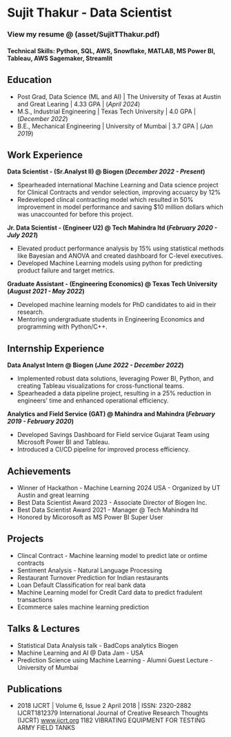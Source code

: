 
# Sujit Thakur - Data Scientist
### View my resume @ (asset/SujitTThakur.pdf)

#### Technical Skills: Python, SQL, AWS, Snowflake, MATLAB, MS Power BI, Tableau, AWS Sagemaker, Streamlit

## Education
- Post Grad, Data Science (ML and AI) | The University of Texas at Austin and Great Learing  | 4.33 GPA |  (_April 2024_)								       		
- M.S., Industrial Engineering      	| Texas Tech University                                | 4.0 GPA  | (_December 2022_)	 			        		
- B.E., Mechanical Engineering        | University of Mumbai                                 | 3.7 GPA  | (_Jan 2019_)

## Work Experience
**Data Scientist - (Sr.Analyst II) @ Biogen (_December 2022 - Present_)**
- Spearheaded international Machine Learning and Data science project for Clinical Contracts and vendor selection, improving accuarcy by 12%
- Redeveloped clincal contracting model which resulted in 50% improvement in model performance and saving $10 million dollars which was unaccounted for before this project.

**Jr. Data Scientist - (Engineer U2) @ Tech Mahindra ltd (_February 2020 - July 2021_)**
- Elevated product performance analysis by 15% using statistical methods like Bayesian and ANOVA and created dashboard for C-level executives.
- Developed Machine Learning models using python for predicting product failure and target metrics.

**Graduate Assistant - (Engineering Economics) @ Texas Tech University (_August 2021 - May 2022_)**
- Developed machine learning models for PhD candidates to aid in their research.
- Mentoring undergraduate students in Engineering Economics and programming with Python/C++.

## Internship Experience

**Data Analyst Intern  @ Biogen (_June 2022 - December 2022_)**
- Implemented robust data solutions, leveraging Power BI, Python, and creating Tableau visualizations for cross-functional teams.
- Spearheaded a data pipeline project, resulting in a 25% reduction in engineers' time and enhanced operational efficiency.

**Analytics and Field Service (GAT)  @ Mahindra and Mahindra (_February 2019 - February 2020_)**
- Developed Savings Dashboard for Field service Gujarat Team using Microsoft Power BI and Tableau.
- Introduced a CI/CD pipeline for improved process efficiency.


## Achievements 

- Winner of Hackathon - Machine Learning 2024 USA - Organized by UT Austin and great learning
- Best Data Scientist Award 2023 - Associate Director of Biogen Inc.
- Best Data Scientist Award 2021 - Manager @ Tech Mahindra ltd
- Honored by Micorosoft as MS Power BI Super User


## Projects
-  Clincal Contract - Machine learning model to predict late or ontime contracts
-  Sentiment Analysis - Natural Language Processing
-  Restaurant Turnover Prediction for Indian restaurants
-  Loan Default Classification for real bank data
-  Machine Learning model for Credit Card data to predict fradulent transactions
-  Ecommerce sales machine learning prediction


## Talks & Lectures
- Statistical Data Analysis talk - BadCops analytics Biogen
- Machine Learning and AI @ Data Jam - USA
- Prediction Science using Machine Learning - Alumni Guest Lecture - University of Mumbai

## Publications
- 2018 IJCRT | Volume 6, Issue 2 April 2018 | ISSN: 2320-2882
IJCRT1812379 International Journal of Creative Research Thoughts (IJCRT) www.ijcrt.org 1182
VIBRATING EQUIPMENT FOR TESTING ARMY FIELD TANKS
